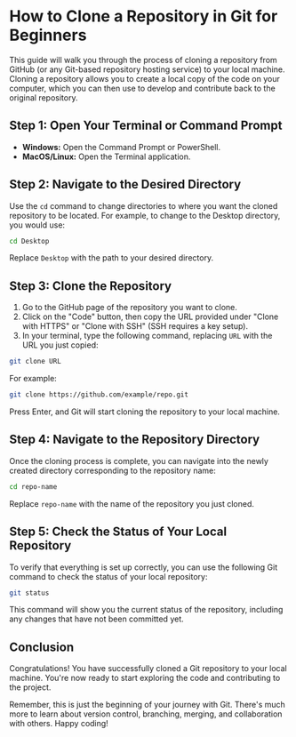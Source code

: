 
# How to Clone a Repository in Git for Beginners

This guide will walk you through the process of cloning a repository from GitHub (or any Git-based repository hosting service) to your local machine. Cloning a repository allows you to create a local copy of the code on your computer, which you can then use to develop and contribute back to the original repository.

## Step 1: Open Your Terminal or Command Prompt

- **Windows:** Open the Command Prompt or PowerShell.
- **MacOS/Linux:** Open the Terminal application.

## Step 2: Navigate to the Desired Directory

Use the `cd` command to change directories to where you want the cloned repository to be located. For example, to change to the Desktop directory, you would use:

```bash
cd Desktop
```

Replace `Desktop` with the path to your desired directory.

## Step 3: Clone the Repository

1. Go to the GitHub page of the repository you want to clone.
2. Click on the "Code" button, then copy the URL provided under "Clone with HTTPS" or "Clone with SSH" (SSH requires a key setup).
3. In your terminal, type the following command, replacing `URL` with the URL you just copied:

```bash
git clone URL
```

For example:

```bash
git clone https://github.com/example/repo.git
```

Press Enter, and Git will start cloning the repository to your local machine.

## Step 4: Navigate to the Repository Directory

Once the cloning process is complete, you can navigate into the newly created directory corresponding to the repository name:

```bash
cd repo-name
```

Replace `repo-name` with the name of the repository you just cloned.

## Step 5: Check the Status of Your Local Repository

To verify that everything is set up correctly, you can use the following Git command to check the status of your local repository:

```bash
git status
```

This command will show you the current status of the repository, including any changes that have not been committed yet.

## Conclusion

Congratulations! You have successfully cloned a Git repository to your local machine. You're now ready to start exploring the code and contributing to the project.

Remember, this is just the beginning of your journey with Git. There's much more to learn about version control, branching, merging, and collaboration with others. Happy coding!